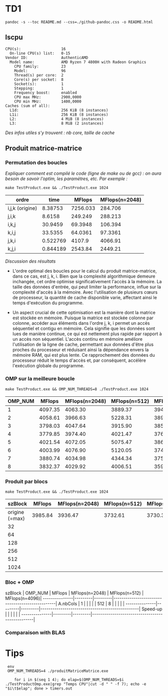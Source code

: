
# TD1

`pandoc -s --toc README.md --css=./github-pandoc.css -o README.html`

## lscpu

```
CPU(s):                  16
  On-line CPU(s) list:   0-15
Vendor ID:               AuthenticAMD
  Model name:            AMD Ryzen 7 4800H with Radeon Graphics
    CPU family:          23
    Model:               96
    Thread(s) per core:  2
    Core(s) per socket:  8
    Socket(s):           1
    Stepping:            1
    Frequency boost:     enabled
    CPU max MHz:         2900,0000
    CPU min MHz:         1400,0000
Caches (sum of all):     
  L1d:                   256 KiB (8 instances)
  L1i:                   256 KiB (8 instances)
  L2:                    4 MiB (8 instances)
  L3:                    8 MiB (2 instances)
```

*Des infos utiles s'y trouvent : nb core, taille de cache*

## Produit matrice-matrice

### Permutation des boucles

*Expliquer comment est compilé le code (ligne de make ou de gcc) : on aura besoin de savoir l'optim, les paramètres, etc. Par exemple :*

`make TestProduct.exe && ./TestProduct.exe 1024`

  ordre           | time    | MFlops  | MFlops(n=2048)
------------------|---------|---------|----------------
i,j,k (origine)   | 8.38753 | 7256.033 | 284.706
j,i,k             | 8.6158 | 249.249 | 288.213
i,k,j             | 30.9459 | 69.3948 | 106.394
k,i,j             | 33.5355 | 64.0361 | 97.3361
j,k,i             | 0.522769 | 4107.9 | 4066.91
k,j,i             | 0.844189 | 2543.84 | 2449.21

*Discussion des résultats*

- L'ordre optimal des boucles pour le calcul du produit matrice-matrice, dans ce cas, est j, k, i. Bien que la complexité algorithmique demeure inchangée, cet ordre optimise significativement l'accès à la mémoire. La taille des données d'entrée, qui peut limiter la performance, influe sur la complexité d'accès à la mémoire. Avec l'utilisation de plusieurs cœurs de processeur, la quantité de cache disponible varie, affectant ainsi le temps d'exécution du programme.

- Un aspect crucial de cette optimisation est la manière dont la matrice est stockée en mémoire. Puisque la matrice est stockée colonne par colonne, accéder aux éléments dans l'ordre j, k, i permet un accès séquentiel et contigu en mémoire. Cela signifie que les données sont lues de manière continue, ce qui est nettement plus rapide par rapport à un accès non séquentiel. L'accès continu en mémoire améliore l'utilisation de la ligne de cache, permettant aux données d'être plus proches du processeur et réduisant ainsi la dépendance envers la mémoire RAM, qui est plus lente. Ce rapprochement des données du processeur réduit le temps d'accès et, par conséquent, accélère l'exécution globale du programme.

### OMP sur la meilleure boucle

`make TestProduct.exe && OMP_NUM_THREADS=8 ./TestProduct.exe 1024`

  OMP_NUM         | MFlops  | MFlops(n=2048) | MFlops(n=512)  | MFlops(n=4096)
------------------|---------|----------------|----------------|---------------
1                 | 4097.35 | 4063.30 | 3889.37 | 3949.24
2                 | 4058.61 | 3966.63 | 5228.31 | 3895.33
3                 | 3798.03 | 4047.64 | 3915.90 | 3852.09
4                 | 3779.85 | 3974.40 | 4021.47 | 3768.29
5                 | 4021.54 | 4072.05 | 5075.47 | 3869.85
6                 | 4003.99 | 4076.90 | 5120.05 | 3743.28
7                 | 3880.74 | 4034.98 | 4344.34 | 3757.77
8                 | 3832.37 | 4029.92 | 4006.51 | 3594.60

### Produit par blocs

`make TestProduct.exe && ./TestProduct.exe 1024`

  szBlock         | MFlops  | MFlops(n=2048) | MFlops(n=512)  | MFlops(n=4096)
------------------|---------|----------------|----------------|---------------
origine (=max)    | 3985.84 | 3936.47 | 3732.61 | 3730.31
32                |  |
64                |  |
128               |  |
256               |  |
512               |  |
1024              |  |

### Bloc + OMP

  szBlock      | OMP_NUM | MFlops  | MFlops(n=2048) | MFlops(n=512)  | MFlops(n=4096)|
---------------|---------|---------|-------------------------------------------------|
A.nbCols       |  1      |         |                |                |               |
512            |  8      |         |                |                |               |
---------------|---------|---------|-------------------------------------------------|
Speed-up       |         |         |                |                |               |
---------------|---------|---------|-------------------------------------------------|

### Comparaison with BLAS

# Tips

```
 env 
 OMP_NUM_THREADS=4 ./produitMatriceMatrice.exe
```

```
    for i in $(seq 1 4); do elap=$(OMP_NUM_THREADS=$i ./TestProductOmp.exe|grep "Temps CPU"|cut -d " " -f 7); echo -e "$i\t$elap"; done > timers.out
```
